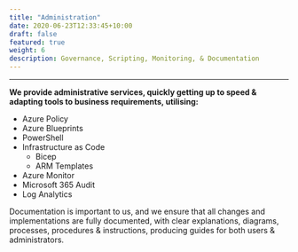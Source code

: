 ```yaml
---
title: "Administration"
date: 2020-06-23T12:33:45+10:00
draft: false
featured: true
weight: 6
description: Governance, Scripting, Monitoring, & Documentation
---
```

***
**We provide administrative services, quickly getting up to speed & adapting tools to business requirements, utilising:**

* Azure Policy
* Azure Blueprints
* PowerShell
* Infrastructure as Code
  *  Bicep
  *  ARM Templates
* Azure Monitor
* Microsoft 365 Audit
* Log Analytics

Documentation is important to us, and we ensure that all changes and implementations are fully documented, with clear explanations, diagrams, processes, procedures & instructions, producing guides for both users & administrators.
